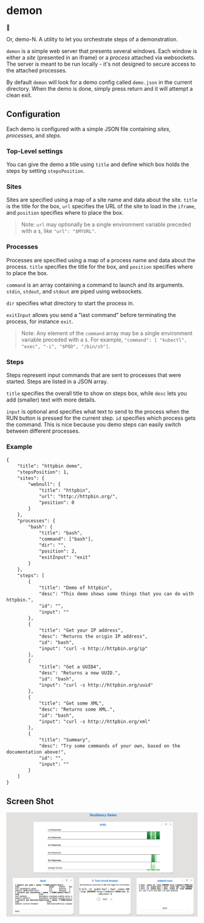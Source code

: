 # demon

👿

Or, demo-N. A utility to let you orchestrate steps of a demonstration.

`demon` is a simple web server that presents several windows. Each window is either a _site_ (presented in an iframe) or a _process_ attached via websockets. The server is meant to be run locally - it's not designed to secure access to the attached processes.

By default `demon` will look for a demo config called `demo.json` in the current directory. When the demo is done, simply press return and it will attempt a clean exit.

## Configuration

Each demo is configured with a simple JSON file containing _sites_, _processes_, and _steps_.

### Top-Level settings

You can give the demo a title using `title` and define which box holds the steps by setting `stepsPosition`.

### Sites

Sites are specified using a map of a site name and data about the site. `title` is the title for the box, `url` specifies the URL of the site to load in the `iframe`, and `position` specifies where to place the box.

> Note: `url` may optionally be a single environment variable preceded with a `$`, like `"url": "$MYURL"`.

### Processes

Processes are specified using a map of a process name and data about the process. `title` specifies the title for the box, and `position` specifies where to place the box.

`command` is an array containing a command to launch and its arguments. `stdin`, `stdout`, and `stdout` are piped using websockets.

`dir` specifies what directory to start the process in.

`exitInput` allows you send a "last command" before terminating the process, for instance `exit`.

> Note: Any element of the `command` array may be a single environment variable preceded with a `$`. For example, `"command": [ "kubectl", "exec", "-i", "$POD", "/bin/sh"]`.

### Steps

Steps represent input commands that are sent to processes that were started. Steps are listed in a JSON array.

`title` specifies the overall title to show on steps box, while `desc` lets you add (smaller) text with more details.

`input` is optional and specifies what text to send to the process when the RUN button is pressed for the current step. `id` specifies which process gets the command. This is nice because you demo steps can easily switch between different processes.

### Example

    {
        "title": "httpbin demo",
        "stepsPosition": 1,
        "sites": {
            "webnull": {
                "title": "httpbin",
                "url": "http://httpbin.org/",
                "position": 0
            }
        },
        "processes": {
            "bash": {
                "title": "bash",
                "command": ["bash"],
                "dir": "",
                "position": 2,
                "exitInput": "exit"
            }
        },
        "steps": [
            {
                "title": "Demo of httpbin",
                "desc": "This demo shows some things that you can do with httpbin.",
                "id": "",
                "input": ""
            },
            {
                "title": "Get your IP address",
                "desc": "Returns the origin IP address",
                "id": "bash",
                "input": "curl -s http://httpbin.org/ip"
            },
            {
                "title": "Get a UUID4",
                "desc": "Returns a new UUID.",
                "id": "bash",
                "input": "curl -s http://httpbin.org/uuid"
            },
            {
                "title": "Get some XML",
                "desc": "Returns some XML.",
                "id": "bash",
                "input": "curl -s http://httpbin.org/xml"
            },
            {
                "title": "Summary",
                "desc": "Try some commands of your own, based on the documentation above!",
                "id": "",
                "input": ""
            }
        ]
    }

## Screen Shot

![Screen Shot](resiliency_demo.png)
